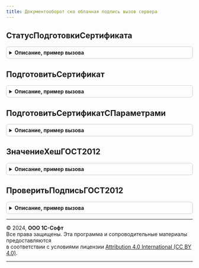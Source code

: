```yaml
---
title: Документооборот ско облачная подпись вызов сервера
---
```



## СтатусПодготовкиСертификата
<details style="margin: 1em 0; padding: 0.5em; border: 1px solid #ccc; border-radius: 6px;">

<summary style="font-weight: bold; cursor: pointer;">Описание, пример вызова</summary>

```bsl

// Вычисляет статус проверки легитимности сертификата для обмена с КО
// Предназначена для предварительной проверки сертификата, прежде чем получать подпись к сертификату
//
// Параметры:
//	Сертификат - ДвоичныеДанные, Строка, Структура
//	ДанныеСертификата - Неопределено - используется для возрата содержимого сертификата
//	ДанныеПодписи - Неопределено - используется для возрата содержимого подписи
//	ОтпечатокСертификата - Строка - используется для возрата отпечатка сертификата
//
// Возвращаемое значение:
//  - Булево - Истина, если сертификат допустим для дальнейшей работы
//  - Неопределено - если подсистема недоступна или проверка невозможна
//
Функция СтатусПодготовкиСертификата(Сертификат, ДанныеСертификата = Неопределено, ДанныеПодписи = Неопределено, ОтпечатокСертификата = "") Экспорт
```

Пример вызова
```bsl
Результат = ДокументооборотСКООблачнаяПодписьВызовСервера.СтатусПодготовкиСертификата(Сертификат, ДанныеСертификата, ДанныеПодписи, ОтпечатокСертификата);
```
</details>

## ПодготовитьСертификат
<details style="margin: 1em 0; padding: 0.5em; border: 1px solid #ccc; border-radius: 6px;">

<summary style="font-weight: bold; cursor: pointer;">Описание, пример вызова</summary>

```bsl

// Проверяет легитимность использования сертификата для обмена с КО
//
// Параметры:
//	ДанныеСертификата - ДвоичныеДанные - если передана структура, то она должна содержать поле "Отпечаток", служит
//					полем поиска в регистре сведений "ХранилищеСертификатовПолучателей"
//	ДанныеПодписи - Неопределено, ДвоичныеДанные - если Неопределено, то проверяется только издатель сертификата, иначе ожидается "голая" подпись
//
// Возвращаемое значение:
//  Булево - Истина, если использование сертификата легитимно
//
Функция ПодготовитьСертификат(ДанныеСертификата, ДанныеПодписи = Неопределено) Экспорт
```

Пример вызова
```bsl
Результат = ДокументооборотСКООблачнаяПодписьВызовСервера.ПодготовитьСертификат(ДанныеСертификата, ДанныеПодписи);
```
</details>

## ПодготовитьСертификатСПараметрами
<details style="margin: 1em 0; padding: 0.5em; border: 1px solid #ccc; border-radius: 6px;">

<summary style="font-weight: bold; cursor: pointer;">Описание, пример вызова</summary>

```bsl

// Обертка для функции  ПодготовитьСертификат
//
// Параметры:
//	ПараметрыОперации - Струтура - содержит следующие поля
//	 	* Сертификат - Строка, Структура, ДвоичныеДанные - если передана структура, то она должна содержать поле "Отпечаток", служит
//					полем поиска в регистре сведений "ХранилищеСертификатовПолучателей"
//		* Подпись - Неопределено, ДвоичныеДанные - если Неопределено, то проверяется только издатель сертификата, иначе ожидается "голая" подпись
//
// Возвращаемое значение:
//	Булево - Истина, если использование сертификата легитимно
//
Функция ПодготовитьСертификатСПараметрами(ПараметрыОперации, АдресРезультата = Неопределено) Экспорт
```

Пример вызова
```bsl
Результат = ДокументооборотСКООблачнаяПодписьВызовСервера.ПодготовитьСертификатСПараметрами(ПараметрыОперации, АдресРезультата);
```
</details>

## ЗначениеХешГОСТ2012
<details style="margin: 1em 0; padding: 0.5em; border: 1px solid #ccc; border-radius: 6px;">

<summary style="font-weight: bold; cursor: pointer;">Описание, пример вызова</summary>

```bsl

// Выполняет расчет значения хеша с использованием алгоритма ГОСТ2012
//
// Параметры:
//	ТелоСодержимого - ДвоичныеДанные - содержимое для вычисления значения хеша
//	ДлинаЗначения - Число - ожидаемые значения 256, 512
//
// Возвращаемое значение:
//	Строка - HEX представление вычисленного значения, для варианта 256 бит содержит 64 символа, для 512 бит - 128 символов
//
Функция ЗначениеХешГОСТ2012(ТелоСодержимого, ДлинаЗначения = 512) Экспорт
```

Пример вызова
```bsl
Результат = ДокументооборотСКООблачнаяПодписьВызовСервера.ЗначениеХешГОСТ2012(ТелоСодержимого, ДлинаЗначения);
```
</details>

## ПроверитьПодписьГОСТ2012
<details style="margin: 1em 0; padding: 0.5em; border: 1px solid #ccc; border-radius: 6px;">

<summary style="font-weight: bold; cursor: pointer;">Описание, пример вызова</summary>

```bsl

// Выполняет проверку подписи по стандарту ГОСТ2012
//
// Параметры:
//  ИсходныеДанные     - ДвоичныеДанные - исходный содержимое документа
//  ДанныеПодписи      - ДвоичныеДанные - содержимое подписи
//  СертификатПроверки - ДвоичныеДанные - содержит данные сертификата
//
// Возвращаемое значение:
//  Булево - Истина, если проверка пройдена
//
Функция ПроверитьПодписьГОСТ2012(ИсходныеДанные, ДанныеПодписи, СертификатПроверки = Неопределено) Экспорт
```

Пример вызова
```bsl
Результат = ДокументооборотСКООблачнаяПодписьВызовСервера.ПроверитьПодписьГОСТ2012(ИсходныеДанные, ДанныеПодписи, СертификатПроверки);
```
</details>

---

© 2024, **ООО 1С-Софт**  
Все права защищены. Эта программа и сопроводительные материалы предоставляются  
в соответствии с условиями лицензии [Attribution 4.0 International (CC BY 4.0)](https://creativecommons.org/licenses/by/4.0/legalcode).

---
